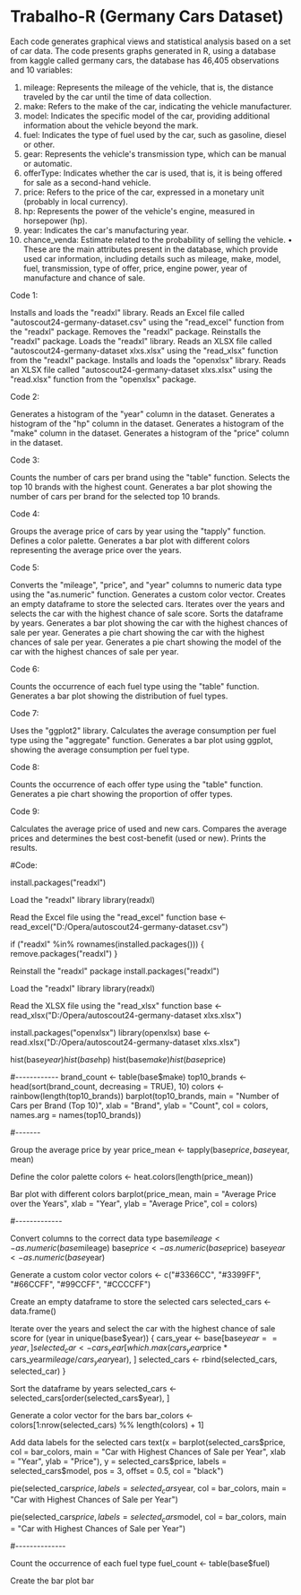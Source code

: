 # Trabalho-R (Germany Cars Dataset)

Each code generates graphical views and statistical analysis based on a set of
car data. The code presents graphs generated in R, using a database from
kaggle called germany cars, the database has 46,405 observations and 10 variables:
1. mileage: Represents the mileage of the vehicle, that is, the distance traveled by the
car until the time of data collection.
2. make: Refers to the make of the car, indicating the vehicle manufacturer.
3. model: Indicates the specific model of the car, providing additional information about the
vehicle beyond the mark.
4. fuel: Indicates the type of fuel used by the car, such as gasoline, diesel or other.
5. gear: Represents the vehicle's transmission type, which can be manual or automatic.
6. offerType: Indicates whether the car is used, that is, it is being offered for sale as
a second-hand vehicle.
7. price: Refers to the price of the car, expressed in a monetary unit
(probably in local currency).
8. hp: Represents the power of the vehicle's engine, measured in horsepower (hp).
9. year: Indicates the car's manufacturing year.
10. chance_venda: Estimate related to the probability of selling the vehicle.
• These are the main attributes present in the database, which provide
used car information, including details such as mileage, make,
model, fuel, transmission, type of offer, price, engine power, year of
manufacture and chance of sale.

Code 1:

Installs and loads the "readxl" library.
Reads an Excel file called "autoscout24-germany-dataset.csv" using the "read_excel" function from the "readxl" package.
Removes the "readxl" package.
Reinstalls the "readxl" package.
Loads the "readxl" library.
Reads an XLSX file called "autoscout24-germany-dataset xlxs.xlsx" using the "read_xlsx" function from the "readxl" package.
Installs and loads the "openxlsx" library.
Reads an XLSX file called "autoscout24-germany-dataset xlxs.xlsx" using the "read.xlsx" function from the "openxlsx" package.

Code 2:

Generates a histogram of the "year" column in the dataset.
Generates a histogram of the "hp" column in the dataset.
Generates a histogram of the "make" column in the dataset.
Generates a histogram of the "price" column in the dataset.

Code 3:

Counts the number of cars per brand using the "table" function.
Selects the top 10 brands with the highest count.
Generates a bar plot showing the number of cars per brand for the selected top 10 brands.

Code 4:

Groups the average price of cars by year using the "tapply" function.
Defines a color palette.
Generates a bar plot with different colors representing the average price over the years.

Code 5:

Converts the "mileage", "price", and "year" columns to numeric data type using the "as.numeric" function.
Generates a custom color vector.
Creates an empty dataframe to store the selected cars.
Iterates over the years and selects the car with the highest chance of sale score.
Sorts the dataframe by years.
Generates a bar plot showing the car with the highest chances of sale per year.
Generates a pie chart showing the car with the highest chances of sale per year.
Generates a pie chart showing the model of the car with the highest chances of sale per year.

Code 6:

Counts the occurrence of each fuel type using the "table" function.
Generates a bar plot showing the distribution of fuel types.

Code 7:

Uses the "ggplot2" library.
Calculates the average consumption per fuel type using the "aggregate" function.
Generates a bar plot using ggplot, showing the average consumption per fuel type.

Code 8:

Counts the occurrence of each offer type using the "table" function.
Generates a pie chart showing the proportion of offer types.

Code 9:

Calculates the average price of used and new cars.
Compares the average prices and determines the best cost-benefit (used or new).
Prints the results.


#Code:

install.packages("readxl")

Load the "readxl" library
library(readxl)

Read the Excel file using the "read_excel" function
base <- read_excel("D:/Opera/autoscout24-germany-dataset.csv")

if ("readxl" %in% rownames(installed.packages())) {
remove.packages("readxl")
}

Reinstall the "readxl" package
install.packages("readxl")

Load the "readxl" library
library(readxl)

Read the XLSX file using the "read_xlsx" function
base <- read_xlsx("D:/Opera/autoscout24-germany-dataset xlxs.xlsx")

install.packages("openxlsx")
library(openxlsx)
base <- read.xlsx("D:/Opera/autoscout24-germany-dataset xlxs.xlsx")

hist(base$year)
hist(base$hp)
hist(base$make)
hist(base$price)

#------------
brand_count <- table(base$make)
top10_brands <- head(sort(brand_count, decreasing = TRUE), 10)
colors <- rainbow(length(top10_brands))
barplot(top10_brands, main = "Number of Cars per Brand (Top 10)", xlab = "Brand", ylab = "Count", col = colors, names.arg = names(top10_brands))

#-------

Group the average price by year
price_mean <- tapply(base$price, base$year, mean)

Define the color palette
colors <- heat.colors(length(price_mean))

Bar plot with different colors
barplot(price_mean, main = "Average Price over the Years", xlab = "Year", ylab = "Average Price", col = colors)

#-------------

Convert columns to the correct data type
base$mileage <- as.numeric(base$mileage)
base$price <- as.numeric(base$price)
base$year <- as.numeric(base$year)

Generate a custom color vector
colors <- c("#3366CC", "#3399FF", "#66CCFF", "#99CCFF", "#CCCCFF")

Create an empty dataframe to store the selected cars
selected_cars <- data.frame()

Iterate over the years and select the car with the highest chance of sale score
for (year in unique(base$year)) {
cars_year <- base[base$year == year, ]
selected_car <- cars_year[which.max(cars_year$price * cars_year$mileage / cars_year$year), ]
selected_cars <- rbind(selected_cars, selected_car)
}

Sort the dataframe by years
selected_cars <- selected_cars[order(selected_cars$year), ]

Generate a color vector for the bars
bar_colors <- colors[1:nrow(selected_cars) %% length(colors) + 1]

Add data labels for the selected cars
text(x = barplot(selected_cars$price, col = bar_colors, main = "Car with Highest Chances of Sale per Year", xlab = "Year", ylab = "Price"),
y = selected_cars$price, labels = selected_cars$model, pos = 3, offset = 0.5, col = "black")

pie(selected_cars$price, labels = selected_cars$year, col = bar_colors,
main = "Car with Highest Chances of Sale per Year")

pie(selected_cars$price, labels = selected_cars$model, col = bar_colors,
main = "Car with Highest Chances of Sale per Year")

#--------------

Count the occurrence of each fuel type
fuel_count <- table(base$fuel)

Create the bar plot
bar


